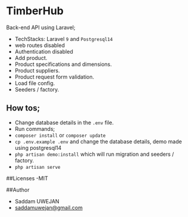 # TimberHub

Back-end API using Laravel;
- TechStacks: Laravel `9` and `Postgresql14` 
- web routes disabled
- Authentication disabled
- Add product.
- Product specifications and dimensions.
- Product suppliers.
- Product request form validation.
- Load file config.
- Seeders / factory.

## How tos;
- Change database details in the `.env` file.
- Run commands;
- `composer install` or `composer update`
- `cp .env.example .env` and change the database details, demo made using postgresql14
- `php artisan demo:install` which will run migration and seeders / factory.
- `php artisan serve`

##Licenses
-MIT

##Author
- Saddam UWEJAN
- saddamuwejan@gmail.com
